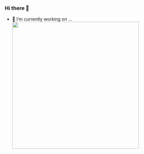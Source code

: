 ### Hi there 👋 
- 🔭 I’m currently working on ...
      <img width="400px" src="http://pm1.narvii.com/7203/63d47810cee493222276fb7ffc0ca796a3dcf847r1-1080-1455v2_uhq.jpg">

<!-- **Kubanychbek02/Kubanychbek02** is a ✨ _special_ ✨ repository because its `README.md` (this file) appears on your GitHub profile.

Here are some ideas to get you started:

- 🔭 I’m currently working on ...
- 🌱 I’m currently learning ...
- 👯 I’m looking to collaborate on ...
- 🤔 I’m looking for help with ...
- 💬 Ask me about ...
- 📫 How to reach me: ...
- 😄 Pronouns: ...
- ⚡ Fun fact: ... -->
